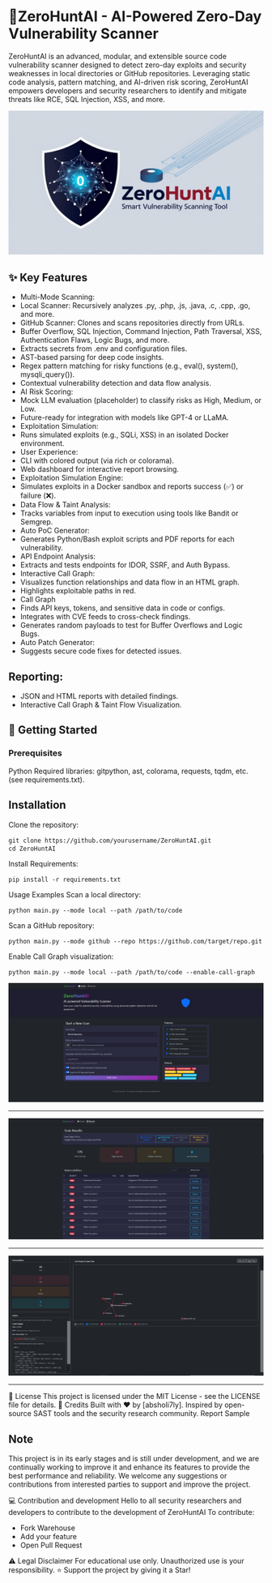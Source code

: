 # 📖ZeroHuntAI - AI-Powered Zero-Day Vulnerability Scanner
ZeroHuntAI is an advanced, modular, and extensible source code vulnerability scanner designed to detect zero-day exploits and security weaknesses in local directories or GitHub repositories. Leveraging static code analysis, pattern matching, and AI-driven risk scoring, ZeroHuntAI empowers developers and security researchers to identify and mitigate threats like RCE, SQL Injection, XSS, and more.

![ZeroHuntAI Logo](img/ZeroHuntLogo.jpg)
## ✨ Key Features
* Multi-Mode Scanning:
* Local Scanner: Recursively analyzes .py, .php, .js, .java, .c, .cpp, .go, and more.
* GitHub Scanner: Clones and scans repositories directly from URLs.
* Buffer Overflow, SQL Injection, Command Injection, Path Traversal, XSS, Authentication Flaws, Logic Bugs, and more.
* Extracts secrets from .env and configuration files.
* AST-based parsing for deep code insights.
* Regex pattern matching for risky functions (e.g., eval(), system(), mysqli_query()).
* Contextual vulnerability detection and data flow analysis.
* AI Risk Scoring:
* Mock LLM evaluation (placeholder) to classify risks as High, Medium, or Low.
* Future-ready for integration with models like GPT-4 or LLaMA.
* Exploitation Simulation:
* Runs simulated exploits (e.g., SQLi, XSS) in an isolated Docker environment.
* User Experience:
* CLI with colored output (via rich or colorama).
* Web dashboard for interactive report browsing.
* Exploitation Simulation Engine:
* Simulates exploits in a Docker sandbox and reports success (✅) or failure (❌).
* Data Flow & Taint Analysis:
* Tracks variables from input to execution using tools like Bandit or Semgrep.
* Auto PoC Generator:
* Generates Python/Bash exploit scripts and PDF reports for each vulnerability.
* API Endpoint Analysis:
* Extracts and tests endpoints for IDOR, SSRF, and Auth Bypass.
* Interactive Call Graph:
* Visualizes function relationships and data flow in an HTML graph.
* Highlights exploitable paths in red.
* Call Graph
* Finds API keys, tokens, and sensitive data in code or configs.
* Integrates with CVE feeds to cross-check findings.
* Generates random payloads to test for Buffer Overflows and Logic Bugs.
* Auto Patch Generator:
* Suggests secure code fixes for detected issues.

## Reporting:
* JSON and HTML reports with detailed findings.
* Interactive Call Graph & Taint Flow Visualization.
  
## 🚀 Getting Started
### Prerequisites
Python
Required libraries: gitpython, ast, colorama, requests, tqdm, etc. (see requirements.txt).

## Installation
Clone the repository:
```
git clone https://github.com/yourusername/ZeroHuntAI.git
cd ZeroHuntAI
```
Install Requirements:
```
pip install -r requirements.txt
```
Usage Examples
Scan a local directory:

```
python main.py --mode local --path /path/to/code
```
Scan a GitHub repository:

```
python main.py --mode github --repo https://github.com/target/repo.git
```
Enable Call Graph visualization:

```
python main.py --mode local --path /path/to/code --enable-call-graph
```

![ZeroHuntAI](img/1.jpg)

--------------------------------------------------------------------------------

![ZeroHuntAI](img/2.jpg)

--------------------------------------------------------------------------------

![ZeroHuntAI](img/3.jpg)

--------------------------------------------------------------------------------
📜 License
This project is licensed under the MIT License - see the LICENSE file for details.
🙌 Credits
Built with ❤️ by [absholi7ly].
Inspired by open-source SAST tools and the security research community.
Report Sample

## Note
This project is in its early stages and is still under development, and we are continually working to improve it and enhance its features to provide the best performance and reliability. We welcome any suggestions or contributions from interested parties to support and improve the project.

💻 Contribution and development
Hello to all security researchers and developers to contribute to the development of ZeroHuntAI
To contribute:
* Fork Warehouse
* Add your feature
* Open Pull Request


⚠️ Legal Disclaimer
For educational use only. Unauthorized use is your responsibility.
⭐ Support the project by giving it a Star!

